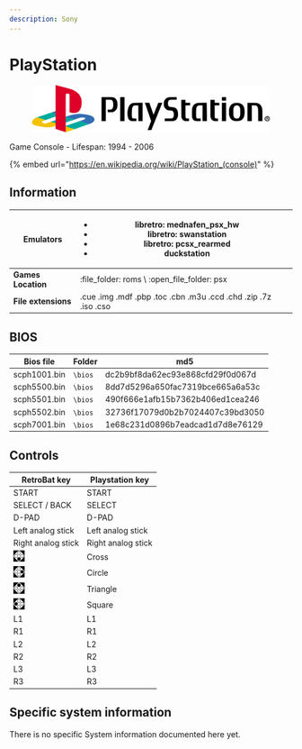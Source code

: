 ```yaml
---
description: Sony
---
```


# PlayStation

<figure><img src="https://raw.githubusercontent.com/fabricecaruso/es-theme-carbon/52ff37c9e265587d006945a2ba695b5a962b3a3d/art/logos/psx.svg" alt=""><figcaption></figcaption></figure>

Game Console - Lifespan: 1994 - 2006

{% embed url="https://en.wikipedia.org/wiki/PlayStation_(console)" %}

## Information

| **Emulators**       | <ul><li>libretro: mednafen_psx_hw</li><li>libretro: swanstation</li><li>libretro: pcsx_rearmed</li><li>duckstation</li></ul> |   |
| ------------------- | ---------------------------------------------------------------------------------------------------------------------------- | - |
| **Games Location**  | :file\_folder: roms \ :open\_file\_folder: psx                                                                               |   |
| **File extensions** | .cue .img .mdf .pbp .toc .cbn .m3u .ccd .chd .zip .7z .iso .cso                                                              |   |

## BIOS

| Bios file    | Folder  | md5                              |
| ------------ | ------- | -------------------------------- |
| scph1001.bin | `\bios` | dc2b9bf8da62ec93e868cfd29f0d067d |
| scph5500.bin | `\bios` | 8dd7d5296a650fac7319bce665a6a53c |
| scph5501.bin | `\bios` | 490f666e1afb15b7362b406ed1cea246 |
| scph5502.bin | `\bios` | 32736f17079d0b2b7024407c39bd3050 |
| scph7001.bin | `\bios` | 1e68c231d0896b7eadcad1d7d8e76129 |

## Controls

| RetroBat key                                                                        | Playstation key    |
| ----------------------------------------------------------------------------------- | ------------------ |
| START                                                                               | START              |
| SELECT / BACK                                                                       | SELECT             |
| D-PAD                                                                               | D-PAD              |
| Left analog stick                                                                   | Left analog stick  |
| Right analog stick                                                                  | Right analog stick |
| ![A](<../../.gitbook/assets/image (1) (2) (1).png>)                                 | Cross              |
| ![B](<../../.gitbook/assets/image (4) (1).png>)                                     | Circle             |
| <img src="../../.gitbook/assets/image (3) (1) (2).png" alt="" data-size="original"> | Triangle           |
| <img src="../../.gitbook/assets/image (2) (1) (1).png" alt="" data-size="line">     | Square             |
| L1                                                                                  | L1                 |
| R1                                                                                  | R1                 |
| L2                                                                                  | L2                 |
| R2                                                                                  | R2                 |
| L3                                                                                  | L3                 |
| R3                                                                                  | R3                 |

## Specific system information

There is no specific System information documented here yet.
